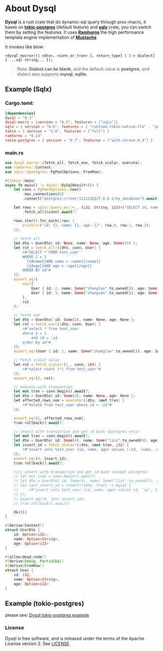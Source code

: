 # About Dysql

**Dysql** is a rust crate that do dynamic-sql query through proc-macro, it bases on [**tokio-postgres**](https://github.com/sfackler/rust-postgres) (default feature) and [**sqlx**](https://github.com/launchbadge/sqlx) crate, you can switch them by setting the features. 
It uses [**Ramhorns**](https://github.com/maciejhirsz/ramhorns) the high performance template engine implementation of [**Mustache**](https://mustache.github.io/) 

It invokes like blow:
```
<dysql_macro>!(| <dto>, <conn_or_tran> [, return_type] | [-> dialect] { ...sql string... });
```
> Note: **Dialect can be blank**, and the default value is **postgres**, and dialect also supports  **mysql**, **sqlite**.

## Example (Sqlx)

### Cargo.toml:
```toml
[dependencies]
dysql = "0.3"
dysql-macro = {version = "0.3", features = ["sqlx"]}
sqlx = { version = "0.6", features = [ "runtime-tokio-native-tls" , "postgres" ] }
tokio = { version = "1.0", features = ["full"] }
ramhorns = "0.14"
tokio-postgres = { version = "0.7", features = ["with-chrono-0_4"] }
```

### main.rs
```rust
use dysql_macro::{fetch_all, fetch_one, fetch_scalar, execute};
use ramhorns::Content;
use sqlx::{postgres::PgPoolOptions, FromRow};

#[tokio::main]
async fn main() -> dysql::DySqlResult<()> {
    let conn = PgPoolOptions::new()
        .max_connections(5)
        .connect("postgres://root:111111@127.0.0.1/my_database").await?;

    let rows = sqlx::query_as::<_, (i32, String, i32)>("SELECT id, name, age FROM test_user")
        .fetch_all(&conn).await?;

    rows.iter().for_each(|row| {
        println!("id: {}, name: {}, age: {}", row.0, row.1, row.2);
    });
    
    // fetch all
    let dto = UserDto{ id: None, name: None, age: Some(15) };
    let rst = fetch_all!(|dto, conn, User| {
        r#"SELECT * FROM test_user 
        WHERE 1 = 1
          {{#name}}AND name = :name{{/name}}
          {{#age}}AND age > :age{{/age}}
        ORDER BY id"#
    });
    assert_eq!(
        vec![
            User { id: 2, name: Some("zhanglan".to_owned()), age: Some(21) }, 
            User { id: 3, name: Some("zhangsan".to_owned()), age: Some(35) }
        ], 
        rst
    );

    // fetch one
    let dto = UserDto{ id: Some(2), name: None, age: None };
    let rst = fetch_one!(|dto, conn, User| {
        r#"select * from test_user 
        where 1 = 1
            and id = :id
        order by id"#
    });
    assert_eq!(User { id: 2, name: Some("zhanglan".to_owned()), age: Some(21) }, rst);

    // fetch scalar value
    let rst = fetch_scalar!(|_, conn, i64| {
        r#"select count (*) from test_user"#
    });
    assert_eq!(3, rst);

    // execute with transaction
    let mut tran = conn.begin().await?;
    let dto = UserDto{ id: Some(3), name: None, age: None };
    let affected_rows_num = execute!(|dto, &mut tran| {
        r#"delete from test_user where id = :id"#
    });

    assert_eq!(1, affected_rows_num);
    tran.rollback().await?;

    // insert with transaction and get id back (postgres only)
    let mut tran = conn.begin().await?;
    let dto = UserDto{ id: Some(4), name: Some("lisi".to_owned()), age: Some(50) };
    let insert_id = fetch_scalar!(|dto, &mut tran, i32| {
        r#"insert into test_user (id, name, age) values (:id, :name, :age) returning id"#
    });
    assert_eq!(4, insert_id);
    tran.rollback().await?;

    //// insert with transaction and get id back (except postgres)
    // let mut tran = conn.begin().await?;
    // let dto = UserDto{ id: Some(4), name: Some("lisi".to_owned()), age: Some(50) };
    // let last_insert_id = insert!(|dto, tran| -> mysql {
    //     r#"insert into test_user (id, name, age) values (4, 'aa', 1)"#
    // });
    // assert_eq!(4, last_insert_id);
    // tran.rollback().await?;

    Ok(())
}

#[derive(Content)]
struct UserDto {
    id: Option<i32>,
    name: Option<String>,
    age: Option<i32>
}

#[allow(dead_code)]
#[derive(Debug, PartialEq)]
#[derive(FromRow)]
struct User {
    id: i32,
    name: Option<String>,
    age: Option<i32>
}

```

## Example (tokio-postgres)
please see: [Dysql tokio-postgres example](https://github.com/evanzp0/dysql-project/tree/main/examples/with_tokio_postgres)

### License

Dysql is free software, and is released under the terms of the Apache License version 2. See [LICENSE](LICENSE).